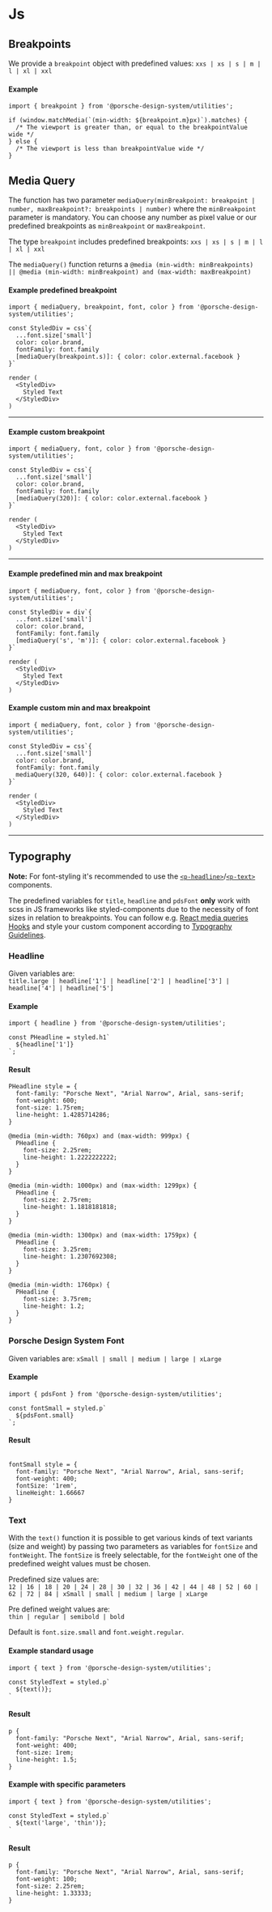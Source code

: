 # Js

## Breakpoints

We provide a `breakpoint` object with predefined values: `xxs | xs | s | m | l | xl | xxl` 

#### Example

```
import { breakpoint } from '@porsche-design-system/utilities';

if (window.matchMedia(`(min-width: ${breakpoint.m}px)`).matches) {
  /* The viewport is greater than, or equal to the breakpointValue wide */
} else {
  /* The viewport is less than breakpointValue wide */
}
```

## Media Query

The function has two parameter `mediaQuery(minBreakpoint: breakpoint | number, maxBreakpoint?: breakpoints | number)` where the `minBreakpoint` parameter is mandatory.
You can choose any number as pixel value or our predefined breakpoints as `minBreakpoint` or `maxBreakpoint`.

The type `breakpoint` includes predefined breakpoints: `xxs | xs | s | m | l | xl | xxl`

The `mediaQuery()` function returns a `@media (min-width: minBreakpoints) || @media (min-width: minBreakpoint) and (max-width: maxBreakpoint)`

#### Example predefined breakpoint

```
import { mediaQuery, breakpoint, font, color } from '@porsche-design-system/utilities';

const StyledDiv = css`{
  ...font.size['small']
  color: color.brand,
  fontFamily: font.family
  [mediaQuery(breakpoint.s)]: { color: color.external.facebook }
}`

render (
  <StyledDiv>
    Styled Text
  </StyledDiv>
)
```

---

#### Example custom breakpoint

```
import { mediaQuery, font, color } from '@porsche-design-system/utilities';

const StyledDiv = css`{
  ...font.size['small']
  color: color.brand,
  fontFamily: font.family
  [mediaQuery(320)]: { color: color.external.facebook }
}`

render (
  <StyledDiv>
    Styled Text
  </StyledDiv>
)
```

---

#### Example predefined min and max breakpoint

```
import { mediaQuery, font, color } from '@porsche-design-system/utilities';

const StyledDiv = div`{
  ...font.size['small']
  color: color.brand,
  fontFamily: font.family
  [mediaQuery('s', 'm')]: { color: color.external.facebook }
}`

render (
  <StyledDiv>
    Styled Text
  </StyledDiv>
)
```

#### Example custom min and max breakpoint

```
import { mediaQuery, font, color } from '@porsche-design-system/utilities';

const StyledDiv = css`{
  ...font.size['small']
  color: color.brand,
  fontFamily: font.family
  mediaQuery(320, 640)]: { color: color.external.facebook }
}`

render (
  <StyledDiv>
    Styled Text
  </StyledDiv>
)
```

---

## Typography

**Note:** For font-styling it's recommended to use the [`<p-headline>`](#/components/typography#headline)/[`<p-text>`](#/components/typography#text) components.

The predefined variables for `title`, `headline` and `pdsFont` **only** work with scss in JS frameworks like styled-components due to the necessity of font sizes in relation to breakpoints.
You can follow e.g. [React media queries Hooks](https://medium.com/@ttennant/react-inline-styles-and-media-queries-using-a-custom-react-hook-e76fa9ec89f6) and style your custom component according to [Typography Guidelines](#/components/typography).


### Headline

Given variables are:  
`title.large | headline['1'] | headline['2'] | headline['3'] | headline['4'] | headline['5']`

#### Example

```
import { headline } from '@porsche-design-system/utilities';

const PHeadline = styled.h1`
  ${headline['1']}
`;
```

#### Result

```
PHeadline style = {
  font-family: "Porsche Next", "Arial Narrow", Arial, sans-serif;
  font-weight: 600;
  font-size: 1.75rem;
  line-height: 1.4285714286;
}

@media (min-width: 760px) and (max-width: 999px) {
  PHeadline {
    font-size: 2.25rem;
    line-height: 1.2222222222;
  }
}

@media (min-width: 1000px) and (max-width: 1299px) {
  PHeadline {
    font-size: 2.75rem;
    line-height: 1.1818181818;
  }
}

@media (min-width: 1300px) and (max-width: 1759px) {
  PHeadline {
    font-size: 3.25rem;
    line-height: 1.2307692308;
  }
}

@media (min-width: 1760px) {
  PHeadline {
    font-size: 3.75rem;
    line-height: 1.2;
  }
}
```

### Porsche Design System Font

Given variables are:
`xSmall | small | medium | large | xLarge`

#### Example

```
import { pdsFont } from '@porsche-design-system/utilities';

const fontSmall = styled.p`
  ${pdsFont.small}
`;
```

#### Result

```

fontSmall style = {
  font-family: "Porsche Next", "Arial Narrow", Arial, sans-serif;
  font-weight: 400;
  fontSize: '1rem', 
  lineHeight: 1.66667
}

```

### Text

With the `text()` function it is possible to get various kinds of text variants (size and weight) by passing two parameters as variables for `fontSize` and `fontWeight`.
The `fontSize` is freely selectable, for the `fontWeight` one of the predefined weight values must be chosen.

Predefined size values are:  
 `12 | 16 | 18 | 20 | 24 | 28 | 30 | 32 | 36 | 42 | 44 | 48 | 52 | 60 | 62 | 72 | 84 | xSmall | small | medium | large | xLarge`  

Pre defined weight values are:  
 `thin | regular | semibold | bold`

Default is `font.size.small` and `font.weight.regular`.

#### Example standard usage

```
import { text } from '@porsche-design-system/utilities';

const StyledText = styled.p`
  ${text()};
`
```

#### Result
```
p {
  font-family: "Porsche Next", "Arial Narrow", Arial, sans-serif;
  font-weight: 400;
  font-size: 1rem;
  line-height: 1.5;
}
```

#### Example with specific parameters

```
import { text } from '@porsche-design-system/utilities';

const StyledText = styled.p`
  ${text('large', 'thin')};
`
```

#### Result

```
p {
  font-family: "Porsche Next", "Arial Narrow", Arial, sans-serif;
  font-weight: 100;
  font-size: 2.25rem;
  line-height: 1.33333;
}
```
